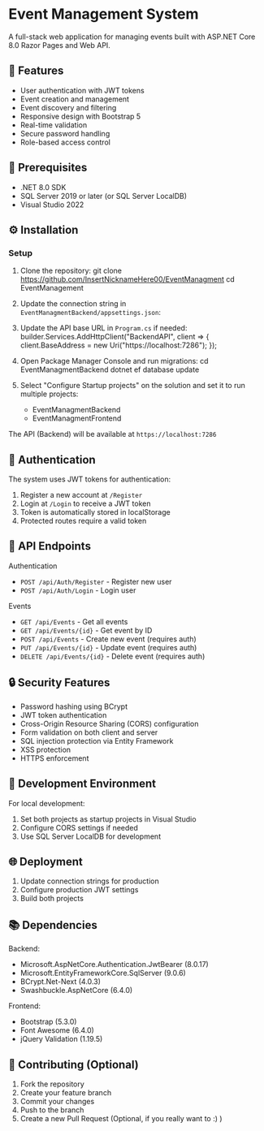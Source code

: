 ﻿# Event Management System

A full-stack web application for managing events built with ASP.NET Core 8.0 Razor Pages and Web API.

## 🚀 Features

- User authentication with JWT tokens
- Event creation and management
- Event discovery and filtering
- Responsive design with Bootstrap 5
- Real-time validation
- Secure password handling
- Role-based access control

## 🔧 Prerequisites

- .NET 8.0 SDK
- SQL Server 2019 or later (or SQL Server LocalDB)
- Visual Studio 2022

## ⚙️ Installation

### Setup

1. Clone the repository: git clone https://github.com/InsertNicknameHere00/EventManagment cd EventManagement

2. Update the connection string in `EventManagmentBackend/appsettings.json`:

3. Update the API base URL in `Program.cs` if needed: builder.Services.AddHttpClient("BackendAPI", client => { client.BaseAddress = new Uri("https://localhost:7286"); });

4. Open Package Manager Console and run migrations: cd EventManagmentBackend dotnet ef database update

5. Select "Configure Startup projects" on the solution and set it to run multiple projects:
   - EventManagmentBackend
   - EventManagmentFrontend

The API (Backend) will be available at `https://localhost:7286`

## 🔐 Authentication

The system uses JWT tokens for authentication:
1. Register a new account at `/Register`
2. Login at `/Login` to receive a JWT token
3. Token is automatically stored in localStorage
4. Protected routes require a valid token

## 🎯 API Endpoints

 Authentication
- `POST /api/Auth/Register` - Register new user
- `POST /api/Auth/Login` - Login user

 Events
- `GET /api/Events` - Get all events
- `GET /api/Events/{id}` - Get event by ID
- `POST /api/Events` - Create new event (requires auth)
- `PUT /api/Events/{id}` - Update event (requires auth)
- `DELETE /api/Events/{id}` - Delete event (requires auth)

## 🔒 Security Features

- Password hashing using BCrypt
- JWT token authentication
- Cross-Origin Resource Sharing (CORS) configuration
- Form validation on both client and server
- SQL injection protection via Entity Framework
- XSS protection
- HTTPS enforcement

## 🚦 Development Environment

For local development:
1. Set both projects as startup projects in Visual Studio
2. Configure CORS settings if needed
3. Use SQL Server LocalDB for development

## 🌐 Deployment

1. Update connection strings for production
2. Configure production JWT settings
3. Build both projects

## 📚 Dependencies

Backend:
- Microsoft.AspNetCore.Authentication.JwtBearer (8.0.17)
- Microsoft.EntityFrameworkCore.SqlServer (9.0.6)
- BCrypt.Net-Next (4.0.3)
- Swashbuckle.AspNetCore (6.4.0)

Frontend:
- Bootstrap (5.3.0)
- Font Awesome (6.4.0)
- jQuery Validation (1.19.5)

## 🤝 Contributing (Optional)

1. Fork the repository
2. Create your feature branch
3. Commit your changes
4. Push to the branch
5. Create a new Pull Request (Optional, if you really want to :) )